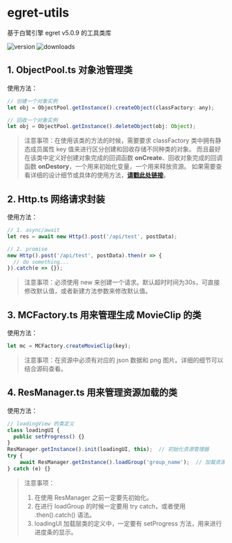# egret-utils
基于白鹭引擎 egret v5.0.9 的工具类库

<p>
  <span>
    <img src="https://img.shields.io/badge/version-1.0.4-green.svg" alt="version">
  </span>
  <span>
    <img src="https://img.shields.io/badge/downloads-7k-blue.svg" alt="downloads">
  </span>
</p>





## 1. ObjectPool.ts 对象池管理类
使用方法：

```javascript
// 创建一个对象实例
let obj = ObjectPool.getInstance().createObject(classFactory: any);

// 回收一个对象实例
let obj = ObjectPool.getInstance().deleteObject(obj: Object);
```

> 注意事项：在使用该类的方法的时候，需要要求 classFactory 类中拥有静态成员属性 key 值来进行区分创建和回收存储不同种类的对象。
> 而且最好在该类中定义好创建对象完成的回调函数 **onCreate**、回收对象完成的回调函数 **onDestory**，一个用来初始化变量，一个用来释放资源。
> 如果需要查看详细的设计细节或具体的使用方法，[**请戳此处链接**](http://a8ccce0e.wiz03.com/share/s/2EPcUe16jknd21LCSr0jir5o1Uo2SA2TUQKH2PyOcZ0XXImI)。





## 2. Http.ts 网络请求封装
使用方法：

```javascript
// 1. async/await
let res = await new Http().post('/api/test', postData);

// 2. promise
new Http().post('/api/test', postData).then(r => {
  // do something...
}).catch(e => {});
```

> 注意事项：必须使用 new 来创建一个请求。默认超时时间为30s，可直接修改默认值，或者新建方法参数来修改默认值。





## 3. MCFactory.ts 用来管理生成 MovieClip 的类
使用方法：

```javascript
let mc = MCFactory.createMovieClip(key);
```

> 注意事项：在资源中必须有对应的 json 数据和 png 图片。详细的细节可以结合源码查看。





## 4. ResManager.ts 用来管理资源加载的类
使用方法：

```typescript
// loadingView 的类定义
class loadingUI {
  public setProgress() {}
}
ResManager.getInstance().init(loadingUI, this);  // 初始化资源管理器
try {
    await ResManager.getInstance().loadGroup('group_name');  // 加载资源
} catch (e) {}
```

> 注意事项：
> 1. 在使用 ResManager 之前一定要先初始化。
> 2. 在进行 loadGroup 的时候一定要用 try catch，或者使用 .then().catch() 语法。
> 3. loadingUI 加载层类的定义中，一定要有 setProgress 方法，用来进行进度条的显示。










